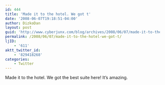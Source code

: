 ```yaml
---
id: 444
title: 'Made it to the hotel. We got t'
date: '2008-06-07T19:18:51-04:00'
author: DizkoDan
layout: post
guid: 'http://www.cyberjunx.com/blog/archives/2008/06/07/made-it-to-the-hotel-we-got-t/'
permalink: /2008/06/07/made-it-to-the-hotel-we-got-t/
ljID:
    - '611'
aktt_twitter_id:
    - '829418268'
categories:
    - Twitter
---
```


Made it to the hotel. We got the best suite here! It’s amazing.